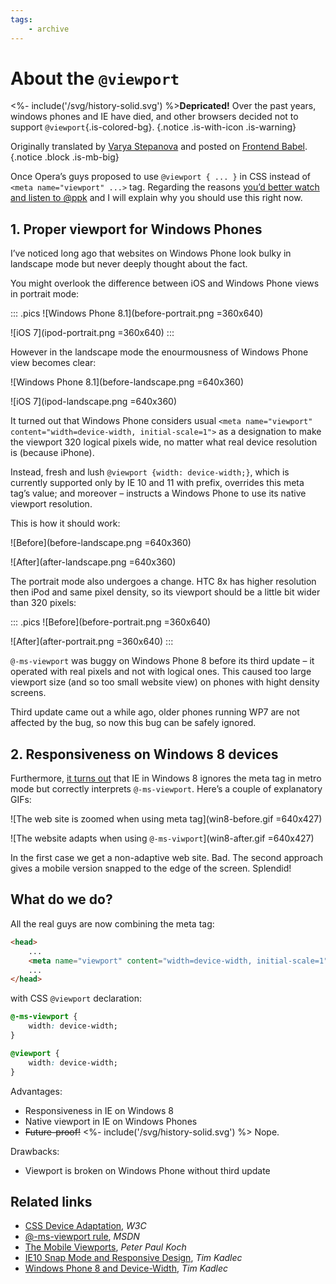 ```yaml
---
tags:
    - archive
---
```


# About the `@viewport`

<%- include('/svg/history-solid.svg') %>**Depricated!** Over the past years, windows phones and IE have died, and other browsers decided not to support `@viewport`{.is-colored-bg}.
{.notice .is-with-icon .is-warning}

Originally translated by [Varya Stepanova](http://varya.me/) and posted on [Frontend Babel](http://frontendbabel.info/articles/about-viewport/).
{.notice .block .is-mb-big}

Once Opera’s guys proposed to use `@viewport { ... }` in CSS instead of `<meta name="viewport" ...>` tag. Regarding the reasons [you’d better watch and listen to @ppk](http://vimeo.com/100523275) and I will explain why you should use this right now.

## 1. Proper viewport for Windows Phones

I’ve noticed long ago that websites on Windows Phone look bulky in landscape mode but never deeply thought about the fact.

You might overlook the difference between iOS and Windows Phone views in portrait mode:

::: .pics
![Windows Phone 8.1](before-portrait.png =360x640)

![iOS 7](ipod-portrait.png =360x640)
:::

However in the landscape mode the enourmousness of Windows Phone view becomes clear:

![Windows Phone 8.1](before-landscape.png =640x360)

![iOS 7](ipod-landscape.png =640x360)

It turned out that Windows Phone considers usual `<meta name="viewport" content="width=device-width, initial-scale=1">` as a designation to make the viewport 320 logical pixels wide, no matter what real device resolution is (because iPhone).

Instead, fresh and lush `@viewport {width: device-width;}`, which is currently supported only by IE 10 and 11 with prefix, overrides this meta tag’s value; and moreover – instructs a Windows Phone to use its native viewport resolution.

This is how it should work:

![Before](before-landscape.png =640x360)

![After](after-landscape.png =640x360)

The portrait mode also undergoes a change. HTC 8x has higher resolution then iPod and same pixel density, so its viewport should be a little bit wider than 320 pixels:

::: .pics
![Before](before-portrait.png =360x640)

![After](after-portrait.png =360x640)
:::

`@-ms-viewport` was buggy on Windows Phone 8 before its third update – it operated with real pixels and not with logical ones. This caused too large viewport size (and so too small website view) on phones with hight density screens.

Third update came out a while ago, older phones running WP7 are not affected by the bug, so now this bug can be safely ignored.

## 2. Responsiveness on Windows 8 devices

Furthermore, [it turns out](http://timkadlec.com/2013/01/windows-phone-8-and-device-width/) that IE in Windows 8 ignores the meta tag in metro mode but correctly interprets `@-ms-viewport`. Here’s a couple of explanatory GIFs:

![The web site is zoomed when using meta tag](win8-before.gif =640x427)

![The website adapts when using <code>@-ms-viwport</code>](win8-after.gif =640x427)

In the first case we get a non-adaptive web site. Bad. The second approach gives a mobile version snapped to the edge of the screen. Splendid!

## What do we do?

All the real guys are now combining the meta tag:

```html
<head>
    ...
    <meta name="viewport" content="width=device-width, initial-scale=1">
    ...
</head>
```

with CSS `@viewport` declaration:

```css
@-ms-viewport {
    width: device-width;
}

@viewport {
    width: device-width;
}
```

Advantages:

- Responsiveness in IE on Windows 8
- Native viewport in IE on Windows Phones
- <del>Future-proof!</del> <span class="notice is-info is-inline"><%- include('/svg/history-solid.svg') %> Nope.</span>

Drawbacks:

- Viewport is broken on Windows Phone without third update

## Related links

- [CSS Device Adaptation](http://dev.w3.org/csswg/css-device-adapt/), *W3C*
- [@-ms-viewport rule](http://msdn.microsoft.com/en-us/library/ie/hh869615%28v%3Dvs.85%29.aspx), *MSDN*
- [The Mobile Viewports](https://vimeo.com/100523275), *Peter Paul Koch*
- [IE10 Snap Mode and Responsive Design](http://timkadlec.com/2012/10/ie10-snap-mode-and-responsive-design/), *Tim Kadlec*
- [Windows Phone 8 and Device-Width](http://timkadlec.com/2013/01/windows-phone-8-and-device-width/), *Tim Kadlec*
